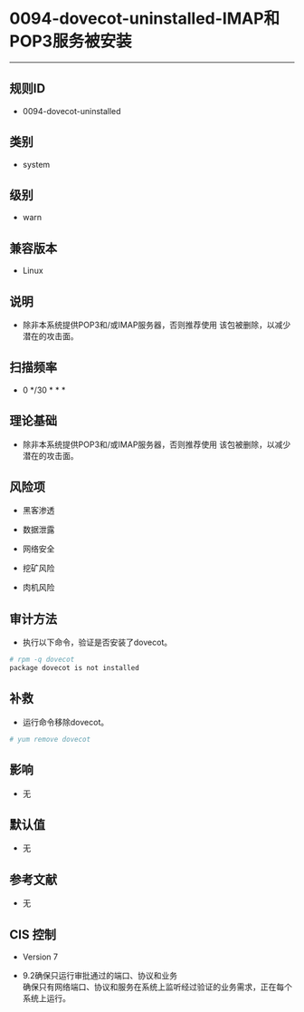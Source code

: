 # 0094-dovecot-uninstalled-IMAP和POP3服务被安装
---

## 规则ID

- 0094-dovecot-uninstalled


## 类别

- system


## 级别

- warn


## 兼容版本


- Linux




## 说明


- 除非本系统提供POP3和/或IMAP服务器，否则推荐使用
    该包被删除，以减少潜在的攻击面。



## 扫描频率
- 0 */30 * * *

## 理论基础


- 除非本系统提供POP3和/或IMAP服务器，否则推荐使用
该包被删除，以减少潜在的攻击面。






## 风险项


- 黑客渗透



- 数据泄露



- 网络安全



- 挖矿风险



- 肉机风险



## 审计方法
- 执行以下命令，验证是否安装了dovecot。

```bash
# rpm -q dovecot
package dovecot is not installed
```



## 补救
- 运行命令移除dovecot。
```bash
# yum remove dovecot
```



## 影响


- 无




## 默认值


- 无




## 参考文献


- 无



## CIS 控制


- Version 7



- 9.2确保只运行审批通过的端口、协议和业务<br>
    确保只有网络端口、协议和服务在系统上监听经过验证的业务需求，正在每个系统上运行。


